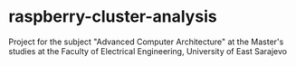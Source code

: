 # raspberry-cluster-analysis
Project for the subject "Advanced Computer Architecture" at the Master's studies at the Faculty of Electrical Engineering, University of East Sarajevo
